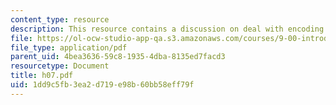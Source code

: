 ```yaml
---
content_type: resource
description: This resource contains a discussion on deal with encoding.
file: https://ol-ocw-studio-app-qa.s3.amazonaws.com/courses/9-00-introduction-to-psychology-fall-2004/1dd9c5fb3ea2d719e98b60bb58eff79f_h07.pdf
file_type: application/pdf
parent_uid: 4bea3636-59c8-1935-4dba-8135ed7facd3
resourcetype: Document
title: h07.pdf
uid: 1dd9c5fb-3ea2-d719-e98b-60bb58eff79f
---
```

